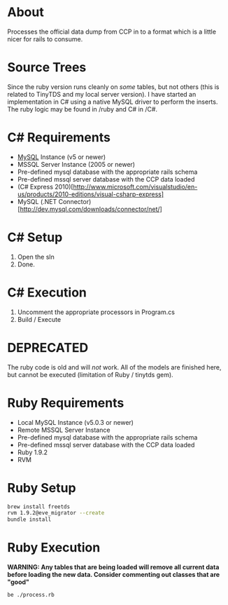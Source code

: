 About
=====
Processes the official data dump from CCP in to a format which is a little nicer for rails to consume.

Source Trees
============
Since the ruby version runs cleanly on *some* tables, but not others (this is related to TinyTDS and my 
local server version). I have started an implementation in C# using a native MySQL driver to perform the 
inserts. The ruby logic may be found in /ruby and C# in /C#.

C# Requirements
===============
* [MySQL](http://dev.mysql.com/downloads/mysql/) Instance (v5 or newer)
* MSSQL Server Instance (2005 or newer)
* Pre-defined mysql database with the appropriate rails schema
* Pre-defined mssql server database with the CCP data loaded
* (C# Express 2010)[http://www.microsoft.com/visualstudio/en-us/products/2010-editions/visual-csharp-express]
* MySQL (.NET Connector)[http://dev.mysql.com/downloads/connector/net/]

C# Setup
========
1. Open the sln
2. Done.

C# Execution
============
1. Uncomment the appropriate processors in Program.cs
2. Build / Execute

**DEPRECATED**
==============
The ruby code is old and will _not_ work. All of the models are finished here, but cannot be executed 
(limitation of Ruby / tinytds gem).

Ruby Requirements
=================
* Local MySQL Instance (v5.0.3 or newer)
* Remote MSSQL Server Instance
* Pre-defined mysql database with the appropriate rails schema
* Pre-defined mssql server database with the CCP data loaded
* Ruby 1.9.2
* RVM

Ruby Setup
==========
```bash
brew install freetds
rvm 1.9.2@eve_migrator --create
bundle install
```

Ruby Execution
==============
**WARNING: Any tables that are being loaded will remove all current data before loading the new data. Consider commenting out classes that are "good"**

```bash
be ./process.rb
```
